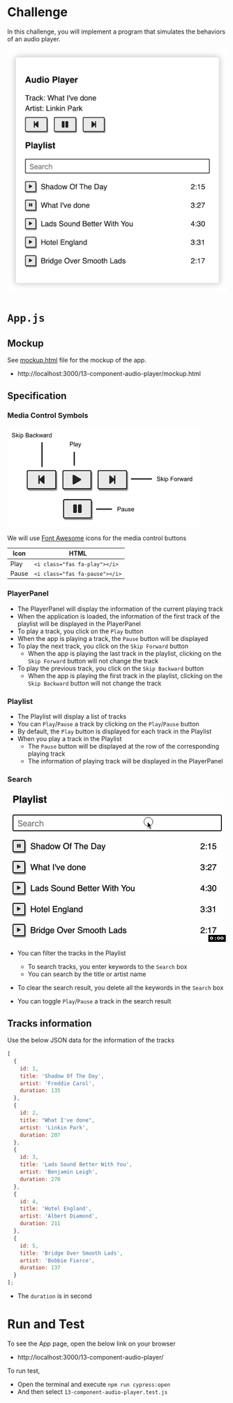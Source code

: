 # Challenge

In this challenge, you will implement a program that simulates the behaviors of an audio player.

![App](./img/audio-player.png)

# `App.js`

## Mockup

See [mockup.html](mockup.html) file for the mockup of the app.

- http://localhost:3000/13-component-audio-player/mockup.html

## Specification

### Media Control Symbols

![Media control symbols](./img/media-control-buttons.png)

We will use [Font Awesome](https://fontawesome.com/) icons for the media control buttons

| Icon  | HTML                           |
| ----- | ------------------------------ |
| Play  | `<i class="fas fa-play"></i>`  |
| Pause | `<i class="fas fa-pause"></i>` |

### PlayerPanel

- The PlayerPanel will display the information of the current playing track
- When the application is loaded, the information of the first track of the playlist will be displayed in the PlayerPanel
- To play a track, you click on the `Play` button
- When the app is playing a track, the `Pause` button will be displayed
- To play the next track, you click on the `Skip Forward` button
  - When the app is playing the last track in the playlist, clicking on the `Skip Forward` button will not change the track
- To play the previous track, you click on the `Skip Backward` button
  - When the app is playing the first track in the playlist, clicking on the `Skip Backward` button will not change the track

### Playlist

- The Playlist will display a list of tracks
- You can `Play`/`Pause` a track by clicking on the `Play`/`Pause` button
- By default, the `Play` button is displayed for each track in the Playlist
- When you play a track in the Playlist
  - The `Pause` button will be displayed at the row of the corresponding playing track
  - The information of playing track will be displayed in the PlayerPanel

### Search

![Search tracks](./img/search.gif)

- You can filter the tracks in the Playlist
  - To search tracks, you enter keywords to the `Search` box
  - You can search by the title or artist name
- To clear the search result, you delete all the keywords in the `Search` box

- You can toggle `Play`/`Pause` a track in the search result

## Tracks information

Use the below JSON data for the information of the tracks

```js
[
  {
    id: 1,
    title: 'Shadow Of The Day',
    artist: 'Freddie Carol',
    duration: 135
  },
  {
    id: 2,
    title: "What I've done",
    artist: 'Linkin Park',
    duration: 207
  },
  {
    id: 3,
    title: 'Lads Sound Better With You',
    artist: 'Benjamin Leigh',
    duration: 270
  },
  {
    id: 4,
    title: 'Hotel England',
    artist: 'Albert Diamond',
    duration: 211
  },
  {
    id: 5,
    title: 'Bridge Over Smooth Lads',
    artist: 'Bobbie Fierce',
    duration: 137
  }
];
```

- The `duration` is in second

# Run and Test

To see the App page, open the below link on your browser

- http://localhost:3000/13-component-audio-player/

To run test,

- Open the terminal and execute `npm run cypress:open`
- And then select `13-component-audio-player.test.js`
